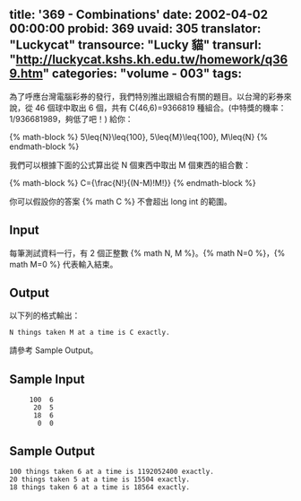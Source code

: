 title: '369 - Combinations'
date: 2002-04-02 00:00:00
probid: 369
uvaid: 305
translator: "Luckycat"
transource: "Lucky 貓"
transurl: "http://luckycat.kshs.kh.edu.tw/homework/q369.htm"
categories: "volume - 003"
tags:
---

為了呼應台灣電腦彩券的發行，我們特別推出跟組合有關的題目。以台灣的彩券來說，從 46 個球中取出 6 個，共有 C(46,6)=9366819 種組合。(中特獎的機率：1/936681989，夠低了吧！) 給你：

{% math-block %}
5\leq{N}\leq{100}, 5\leq{M}\leq{100}, M\leq{N}
{% endmath-block %}

我們可以根據下面的公式算出從 N 個東西中取出 M 個東西的組合數：

{% math-block %}
C={\frac{N!}{(N-M)!M!}}
{% endmath-block %}

你可以假設你的答案 {% math C %} 不會超出 long int 的範圍。

## Input ##

每筆測試資料一行，有 2 個正整數 {% math N, M %}。{% math N=0 %}，{% math M=0 %} 代表輸入結束。

## Output ##

以下列的格式輸出：

`N things taken M at a time is C exactly.`

請參考 Sample Output。

## Sample Input ##

	     100  6
	      20  5
	      18  6
	       0  0

## Sample Output ##

	100 things taken 6 at a time is 1192052400 exactly.
	20 things taken 5 at a time is 15504 exactly.
	18 things taken 6 at a time is 18564 exactly.